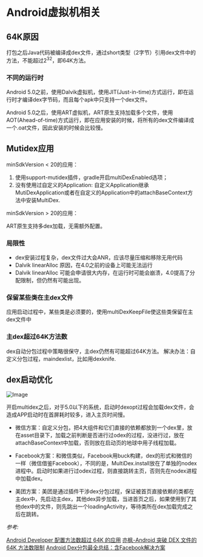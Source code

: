 # Android虚拟机相关

## 64K原因

打包之后Java代码被编译成dex文件，通过short类型（2字节）引用dex文件中的方法，不能超过2<sup>32</sup>，即64K方法。

### 不同的运行时

Android 5.0之前，使用Dalvik虚拟机，使用JIT(Just-in-time)方式运行，即在运行时才编译dex字节码，而且每个apk中只支持一个dex文件。

Android 5.0之后，使用ART虚拟机，ART原生支持加载多个文件，使用AOT(Ahead-of-time)方式运行，即在应用安装的时候，将所有的dex文件编译成一个.oat文件，因此安装的时候会比较慢。

## Mutidex应用

minSdkVersion < 20的应用：
1. 使用support-mutidex插件，gradle开启multiDexEnabled选项；
2. 没有使用过自定义的Application: 自定义Application继承MutiDexApplication或者在自定义的Application中的attachBaseContext方法中安装MultiDex.

minSdkVersion > 20的应用：

  ART原生支持多dex加载，无需额外配置。

### 局限性

- dex安装过程复杂，dex文件过大会ANR，应该尽量压缩和移除无用代码
- Dalvik linearAlloc 原因，在4.0之前的设备上可能无法运行
- Dalvik linearAlloc 可能会申请很大内存，在运行时可能会崩溃，4.0提高了分配限制，但仍然有可能出现。

### 保留某些类在主dex文件

应用启动过程中，某些类是必须要的，使用multiDexKeepFile使这些类保留在主dex文件中

### 主dex超过64K方法数

dex自动分包过程中策略很保守，主dex仍然有可能超过64K方法。
解决办法：自定义分包过程，maindexlist，比如用dexknife.

## dex启动优化

![Image](../../img/dex_opt.jpg)

开启multidex之后，对于5.0以下的系统，启动时dexopt过程会加载dex文件，会造成APP启动时在首屏耗时较多，进入主页时间慢。

- 微信方案：自定义分包，把4大组件和它们直接的依赖都放到一个dex里，放在asset目录下，加载之前判断是否进行过odex的过程，没进行过，放在attachBaseContext中加载，否则放在启动页的地球中用子线程加载。

- Facebook方案：和微信类似，Facebook用buck构建，dex的形式和微信的一样（微信借鉴Facebook），不同的是，MultiDex.install放在了单独的nodex进程中。启动时如果进行过odex过程，则直接跳转主页，否则先在nodex进程中加载dex。

- 美团方案：美团是通过插件干涉dex分包过程，保证被首页直接依赖的类都在主dex中，先启动主dex，其他dex异步加载，当进首页之后，如果使用到了其他dex中的文件，则先跳出一个loadingActivity，等待类所在dex加载完成之后在跳转。

  

*参考:* 

[Android Developer 配置方法数超过 64K 的应用](https://developer.android.com/studio/build/multidex.html#) 
[亦枫-Android 突破 DEX 文件的 64K 方法数限制](http://yifeng.studio/2016/10/26/android-64k-methods-count/) 
[Android Dex分包最全总结：含Facebook解决方案](https://juejin.im/post/6844903838214782983#heading-12)